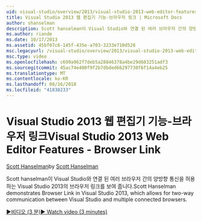 ```yaml
---
uid: visual-studio/overview/2013/visual-studio-2013-web-editor-features-browser-link
title: Visual Studio 2013 웹 편집기 기능-브라우저 링크 | Microsoft Docs
author: shanselman
description: Scott hanselman이 Visual Studio와 연결 된 여러 브라우저 간의 양방향 통신을 허용 하는 Visual Studio 2013의 브라우저 링크를 보여 줍니다...
ms.author: riande
ms.date: 10/17/2013
ms.assetid: 45bf07c6-145f-435e-a703-3233e710d528
msc.legacyurl: /visual-studio/overview/2013/visual-studio-2013-web-editor-features-browser-link
msc.type: video
ms.openlocfilehash: c699a962f7deb5a28846378a4be29d683251adf3
ms.sourcegitcommit: 45ac74e400f9f2b7dbded66297730f6f14a4eb25
ms.translationtype: MT
ms.contentlocale: ko-KR
ms.lasthandoff: 08/16/2018
ms.locfileid: "41838233"
---
```

<a name="visual-studio-2013-web-editor-features---browser-link"></a><span data-ttu-id="913c2-103">Visual Studio 2013 웹 편집기 기능-브라우저 링크</span><span class="sxs-lookup"><span data-stu-id="913c2-103">Visual Studio 2013 Web Editor Features - Browser Link</span></span>
====================
<span data-ttu-id="913c2-104">[Scott Hanselman](https://github.com/shanselman)</span><span class="sxs-lookup"><span data-stu-id="913c2-104">by [Scott Hanselman](https://github.com/shanselman)</span></span>

<span data-ttu-id="913c2-105">Scott hanselman이 Visual Studio와 연결 된 여러 브라우저 간의 양방향 통신을 허용 하는 Visual Studio 2013의 브라우저 링크를 보여 줍니다.</span><span class="sxs-lookup"><span data-stu-id="913c2-105">Scott Hanselman demonstrates Browser Link in Visual Studio 2013, which allows for two-way communication between Visual Studio and multiple connected browsers.</span></span>

[<span data-ttu-id="913c2-106">&#9654;비디오 (3 분)</span><span class="sxs-lookup"><span data-stu-id="913c2-106">&#9654; Watch video (3 minutes)</span></span>](https://channel9.msdn.com/Blogs/ASP-NET-Site-Videos/visual-studio-2013-web-editor-features-browser-link)
